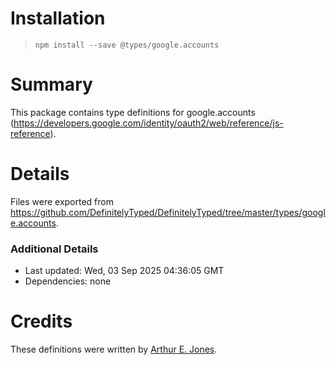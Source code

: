 # Installation
> `npm install --save @types/google.accounts`

# Summary
This package contains type definitions for google.accounts (https://developers.google.com/identity/oauth2/web/reference/js-reference).

# Details
Files were exported from https://github.com/DefinitelyTyped/DefinitelyTyped/tree/master/types/google.accounts.

### Additional Details
 * Last updated: Wed, 03 Sep 2025 04:36:05 GMT
 * Dependencies: none

# Credits
These definitions were written by [Arthur E. Jones](https://github.com/partylich).
